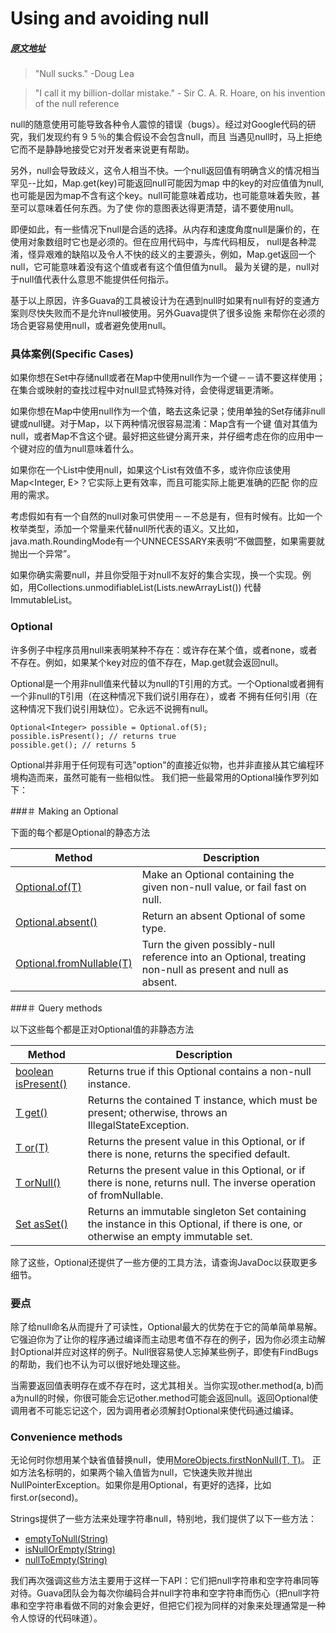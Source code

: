 # Using and avoiding null
##### [原文地址](https://github.com/google/guava/wiki/UsingAndAvoidingNullExplained)
> "Null sucks." -Doug Lea

> "I call it my billion-dollar mistake." - Sir C. A. R. Hoare, on his invention of the null reference

null的随意使用可能导致各种令人震惊的错误（bugs）。经过对Google代码的研究，我们发现约有９５％的集合假设不会包含null，而且
当遇见null时，马上拒绝它而不是静静地接受它对开发者来说更有帮助。

另外，null会导致歧义，这令人相当不快。一个null返回值有明确含义的情况相当罕见--比如，Map.get(key)可能返回null可能因为map
中的key的对应值值为null,也可能是因为map不含有这个key。null可能意味着成功，也可能意味着失败，甚至可以意味着任何东西。为了使
你的意图表达得更清楚，请不要使用null。

即便如此，有一些情况下null是合适的选择。从内存和速度角度null是廉价的，在使用对象数组时它也是必须的。但在应用代码中，与库代码相反，
null是各种混淆，怪异艰难的缺陷以及令人不快的歧义的主要源头，例如，Map.get返回一个null，它可能意味着没有这个值或者有这个值但值为null。
最为关键的是，null对于null值代表什么意思不能提供任何指示。

基于以上原因，许多Guava的工具被设计为在遇到null时如果有null有好的变通方案则尽快失败而不是允许null被使用。另外Guava提供了很多设施
来帮你在必须的场合更容易使用null，或者避免使用null。

### 具体案例(Specific Cases)
如果你想在Set中存储null或者在Map中使用null作为一个键－－请不要这样使用；在集合或映射的查找过程中对null显式特殊对待，会使得逻辑更清晰。

如果你想在Map中使用null作为一个值，略去这条记录；使用单独的Set存储非null键或null键。对于Map，以下两种情况很容易混淆：Map含有一个键
值对其值为null，或者Map不含这个键。最好把这些键分离开来，并仔细考虑在你的应用中一个键对应的值为null意味着什么。

如果你在一个List中使用null，如果这个List有效值不多，或许你应该使用Map<Integer, E>？它实际上更有效率，而且可能实际上能更准确的匹配
你的应用的需求。

考虑假如有有一个自然的null对象可供使用－－不总是有，但有时候有。比如一个枚举类型，添加一个常量来代替null所代表的语义。又比如，java.math.RoundingMode有一个UNNECESSARY来表明“不做圆整，如果需要就抛出一个异常”。

如果你确实需要null，并且你受阻于对null不友好的集合实现，换一个实现。例如，用Collections.unmodifiableList(Lists.newArrayList())
代替ImmutableList。

### Optional
许多例子中程序员用null来表明某种不存在：或许存在某个值，或者none，或者不存在。例如，如果某个key对应的值不存在，Map.get就会返回null。

Optional<T>是一个用非null值来代替以为null的T引用的方式。一个Optional或者拥有一个非null的T引用（在这种情况下我们说引用存在），或者
不拥有任何引用（在这种情况下我们说引用缺位）。它永远不说拥有null。
```
Optional<Integer> possible = Optional.of(5);
possible.isPresent(); // returns true
possible.get(); // returns 5
```

Optional并非用于任何现有可选"option"的直接近似物，也并非直接从其它编程环境构造而来，虽然可能有一些相似性。
我们把一些最常用的Optional操作罗列如下：

###＃ Making an Optional

下面的每个都是Optional的静态方法

**Method**|**Description**
----------|---------------
[Optional.of(T)](http://google.github.io/guava/releases/snapshot/api/docs/com/google/common/base/Optional.html#of-T-)|Make an Optional containing the given non-null value, or fail fast on null.
[Optional.absent()](http://google.github.io/guava/releases/snapshot/api/docs/com/google/common/base/Optional.html#absent--)|Return an absent Optional of some type.
[Optional.fromNullable(T)](http://google.github.io/guava/releases/snapshot/api/docs/com/google/common/base/Optional.html#fromNullable-T-)|Turn the given possibly-null reference into an Optional, treating non-null as present and null as absent.

###＃ Query methods

以下这些每个都是正对Optional<T>值的非静态方法

**Method**|**Description**
----------|---------------
[boolean isPresent()](http://google.github.io/guava/releases/snapshot/api/docs/com/google/common/base/Optional.html#isPresent--)|Returns true if this Optional contains a non-null instance.
[T get()](http://google.github.io/guava/releases/snapshot/api/docs/com/google/common/base/Optional.html#get--)|Returns the contained T instance, which must be present; otherwise, throws an IllegalStateException.
[T or(T)](http://google.github.io/guava/releases/snapshot/api/docs/com/google/common/base/Optional.html#or-T-)|Returns the present value in this Optional, or if there is none, returns the specified default.
[T orNull()](http://google.github.io/guava/releases/snapshot/api/docs/com/google/common/base/Optional.html#orNull--)|Returns the present value in this Optional, or if there is none, returns null. The inverse operation of fromNullable.
[Set<T> asSet()](http://google.github.io/guava/releases/snapshot/api/docs/com/google/common/base/Optional.html#asSet--)|Returns an immutable singleton Set containing the instance in this Optional, if there is one, or otherwise an empty immutable set.
除了这些，Optional还提供了一些方便的工具方法，请查询JavaDoc以获取更多细节。

### 要点
除了给null命名从而提升了可读性，Optional最大的优势在于它的简单简单易解。它强迫你为了让你的程序通过编译而主动思考值不存在的例子，因为你必须主动解封Optional并应对这样的例子。Null很容易使人忘掉某些例子，即使有FindBugs的帮助，我们也不认为可以很好地处理这些。

当需要返回值表明存在或不存在时，这尤其相关。当你实现other.method(a, b)而a为null的时候，你很可能会忘记other.method可能会返回null。返回Optional使调用者不可能忘记这个，因为调用者必须解封Optional来使代码通过编译。

### Convenience methods
无论何时你想用某个缺省值替换null，使用[MoreObjects.firstNonNull(T, T)](http://google.github.io/guava/releases/snapshot/api/docs/com/google/common/base/MoreObjects.html#firstNonNull-T-T-)。
正如方法名标明的，如果两个输入值皆为null，它快速失败并抛出NullPointerException。如果你是用Optional，有更好的选择，比如first.or(second)。

Strings提供了一些方法来处理字符串null，特别地，我们提供了以下一些方法：
- [emptyToNull(String)](http://google.github.io/guava/releases/snapshot/api/docs/com/google/common/base/Strings.html#emptyToNull-java.lang.String-)
- [isNullOrEmpty(String)](http://google.github.io/guava/releases/snapshot/api/docs/com/google/common/base/Strings.html#isNullOrEmpty-java.lang.String-)
- [nullToEmpty(String)](http://google.github.io/guava/releases/snapshot/api/docs/com/google/common/base/Strings.html#nullToEmpty-java.lang.String-)
  
我们再次强调这些方法主要用于这样一下API：它们把null字符串和空字符串同等对待。Guava团队会为每次你编码合并null字符串和空字符串而伤心（把null字符串和空字符串看做不同的对象会更好，但把它们视为同样的对象来处理通常是一种令人惊讶的代码味道）。